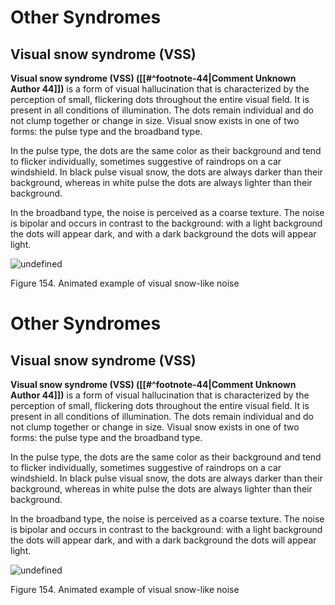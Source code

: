 # Other Syndromes

## Visual snow syndrome (VSS)

**Visual snow syndrome (VSS) ([[#^footnote-44|Comment Unknown Author 44]])** is a form of visual hallucination that is characterized by the perception of small, flickering dots throughout the entire visual field. It is present in all conditions of illumination. The dots remain individual and do not clump together or change in size. Visual snow exists in one of two forms: the pulse type and the broadband type.

In the pulse type, the dots are the same color as their background and tend to flicker individually, sometimes suggestive of raindrops on a car windshield. In black pulse visual snow, the dots are always darker than their background, whereas in white pulse the dots are always lighter than their background.

In the broadband type, the noise is perceived as a coarse texture. The noise is bipolar and occurs in contrast to the background: with a light background the dots will appear dark, and with a dark background the dots will appear light.

![undefined](<2 - Source Material/Masters/attachments/undefined 1.gif>)

Figure 154. Animated example of visual snow-like noise# Other Syndromes

## Visual snow syndrome (VSS)

**Visual snow syndrome (VSS) ([[#^footnote-44|Comment Unknown Author 44]])** is a form of visual hallucination that is characterized by the perception of small, flickering dots throughout the entire visual field. It is present in all conditions of illumination. The dots remain individual and do not clump together or change in size. Visual snow exists in one of two forms: the pulse type and the broadband type.

In the pulse type, the dots are the same color as their background and tend to flicker individually, sometimes suggestive of raindrops on a car windshield. In black pulse visual snow, the dots are always darker than their background, whereas in white pulse the dots are always lighter than their background.

In the broadband type, the noise is perceived as a coarse texture. The noise is bipolar and occurs in contrast to the background: with a light background the dots will appear dark, and with a dark background the dots will appear light.

![undefined](<2 - Source Material/Masters/attachments/undefined 1.gif>)

Figure 154. Animated example of visual snow-like noise